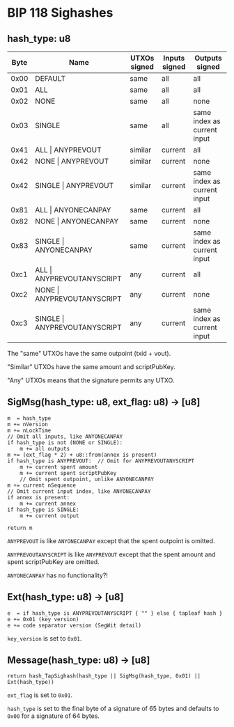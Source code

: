 # BIP 118 Sighashes

## hash_type: u8

| Byte | Name                          | UTXOs signed | Inputs signed | Outputs signed              |
|------|-------------------------------|--------------|---------------|-----------------------------|
| 0x00 | DEFAULT                       | same         | all           | all                         |
| 0x01 | ALL                           | same         | all           | all                         |
| 0x02 | NONE                          | same         | all           | none                        |
| 0x03 | SINGLE                        | same         | all           | same index as current input |
| 0x41 | ALL \| ANYPREVOUT             | similar      | current       | all                         |
| 0x42 | NONE \| ANYPREVOUT            | similar      | current       | none                        |
| 0x42 | SINGLE \| ANYPREVOUT          | similar      | current       | same index as current input |
| 0x81 | ALL \| ANYONECANPAY           | same         | current       | all                         |
| 0x82 | NONE \| ANYONECANPAY          | same         | current       | none                        |
| 0x83 | SINGLE \| ANYONECANPAY        | same         | current       | same index as current input |
| 0xc1 | ALL \| ANYPREVOUTANYSCRIPT    | any          | current       | all                         |
| 0xc2 | NONE \| ANYPREVOUTANYSCRIPT   | any          | current       | none                        |
| 0xc3 | SINGLE \| ANYPREVOUTANYSCRIPT | any          | current       | same index as current input |

The "same" UTXOs have the same outpoint (txid + vout).

"Similar" UTXOs have the same amount and scriptPubKey.

"Any" UTXOs means that the signature permits any UTXO.

## SigMsg(hash_type: u8, ext_flag: u8) -> [u8]

```
m  = hash_type
m += nVersion
m += nLockTime
// Omit all inputs, like ANYONECANPAY
if hash_type is not (NONE or SINGLE):
    m += all outputs
m += (ext_flag * 2) + u8::from(annex is present)
if hash_type is ANYPREVOUT:  // Omit for ANYPREVOUTANYSCRIPT
    m += current spent amount
    m += current spent scriptPubKey
    // Omit spent outpoint, unlike ANYONECANPAY
m += current nSequence
// Omit current input index, like ANYONECANPAY
if annex is present:
    m += current annex
if hash_type is SINGLE:
    m += current output

return m
```

`ANYPREVOUT` is like `ANYONECANPAY` except that the spent outpoint is omitted.

`ANYPREVOUTANYSCRIPT` is like `ANYPREVOUT` except that the spent amount and spent scriptPubKey are omitted.

`ANYONECANPAY` has no functionality?!

## Ext(hash_type: u8) -> [u8]

```
e  = if hash_type is ANYPREVOUTANYSCRIPT { "" } else { tapleaf hash }
e += 0x01 (key version)
e += code separator version (SegWit detail)
```

`key_version` is set to `0x01`.

## Message(hash_type: u8) -> [u8]

```
return hash_TapSighash(hash_type || SigMsg(hash_type, 0x01) || Ext(hash_type))
```

`ext_flag` is set to `0x01`.

`hash_type` is set to the final byte of a signature of 65 bytes and defaults to `0x00` for a signature of 64 bytes.
